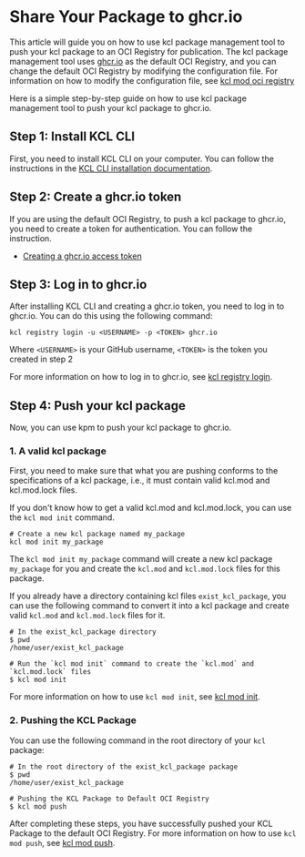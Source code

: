 # Share Your Package to ghcr.io

This article will guide you on how to use kcl package management tool to push your kcl package to an OCI Registry for publication. The kcl package management tool uses [ghcr.io](https://ghcr.io) as the default OCI Registry, and you can change the default OCI Registry by modifying the configuration file. For information on how to modify the configuration file, see [kcl mod oci registry](https://github.com/kcl-lang/kpm/blob/main/docs/kpm_oci.md#kpm-registry)

Here is a simple step-by-step guide on how to use kcl package management tool to push your kcl package to ghcr.io.

## Step 1: Install KCL CLI

First, you need to install KCL CLI on your computer. You can follow the instructions in the [KCL CLI installation documentation](https://kcl-lang.io/docs/user_docs/getting-started/install).

## Step 2: Create a ghcr.io token

If you are using the default OCI Registry, to push a kcl package to ghcr.io, you need to create a token for authentication. You can follow the instruction.

- [Creating a ghcr.io access token](https://docs.github.com/en/authentication/keeping-your-account-and-data-secure/managing-your-personal-access-tokens#creating-a-personal-access-token-classic)

## Step 3: Log in to ghcr.io

After installing KCL CLI and creating a ghcr.io token, you need to log in to ghcr.io. You can do this using the following command:

```shell
kcl registry login -u <USERNAME> -p <TOKEN> ghcr.io
```

Where `<USERNAME>` is your GitHub username, `<TOKEN>` is the token you created in step 2

For more information on how to log in to ghcr.io, see [kcl registry login](https://kcl-lang.io/docs/reference/package-management/command-reference/login).

## Step 4: Push your kcl package

Now, you can use kpm to push your kcl package to ghcr.io.

### 1. A valid kcl package

First, you need to make sure that what you are pushing conforms to the specifications of a kcl package, i.e., it must contain valid kcl.mod and kcl.mod.lock files.

If you don't know how to get a valid kcl.mod and kcl.mod.lock, you can use the `kcl mod init` command.

```shell
# Create a new kcl package named my_package
kcl mod init my_package
```

The `kcl mod init my_package` command will create a new kcl package `my_package` for you and create the `kcl.mod` and `kcl.mod.lock` files for this package.

If you already have a directory containing kcl files `exist_kcl_package`, you can use the following command to convert it into a kcl package and create valid `kcl.mod` and `kcl.mod.lock` files for it.

```shell
# In the exist_kcl_package directory
$ pwd
/home/user/exist_kcl_package

# Run the `kcl mod init` command to create the `kcl.mod` and `kcl.mod.lock` files
$ kcl mod init
```

For more information on how to use `kcl mod init`, see [kcl mod init](https://kcl-lang.io/docs/tools/cli/package-management/command-reference/init).

### 2. Pushing the KCL Package

You can use the following command in the root directory of your `kcl` package:

```shell
# In the root directory of the exist_kcl_package package
$ pwd
/home/user/exist_kcl_package

# Pushing the KCL Package to Default OCI Registry
$ kcl mod push
```

After completing these steps, you have successfully pushed your KCL Package to the default OCI Registry.
For more information on how to use `kcl mod push`, see [kcl mod push](https://kcl-lang.io/docs/tools/cli/package-management/command-reference/push).
